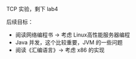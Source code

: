TCP 实验，剩下 lab4

后续目标：

- 阅读网络编程书 -> 考虑 Linux高性能服务器编程
- Java 并发，这个比较重要，JVM 的一些问题
- 阅读《汇编语言》-> 考虑 x86 的实现